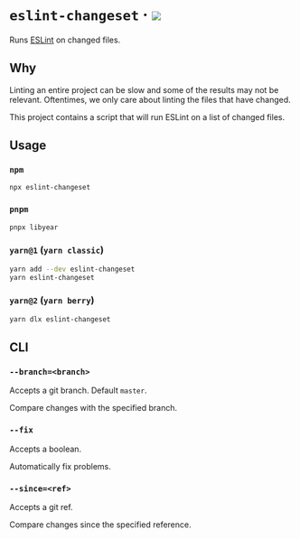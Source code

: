 # `eslint-changeset` &middot; ![](https://github.com/jdanil/eslint-changeset/workflows/ci/badge.svg)

Runs [ESLint](https://eslint.org/) on changed files.

## Why

Linting an entire project can be slow and some of the results may not be relevant.
Oftentimes, we only care about linting the files that have changed.

This project contains a script that will run ESLint on a list of changed files.

## Usage

### `npm`

```bash
npx eslint-changeset
```

### `pnpm`

```bash
pnpx libyear
```

### `yarn@1` (`yarn classic`)

```bash
yarn add --dev eslint-changeset
yarn eslint-changeset
```

### `yarn@2` (`yarn berry`)

```bash
yarn dlx eslint-changeset
```

## CLI

### `--branch=<branch>`

Accepts a git branch. Default `master`.

Compare changes with the specified branch.

### `--fix`

Accepts a boolean.

Automatically fix problems.

### `--since=<ref>`

Accepts a git ref.

Compare changes since the specified reference.
